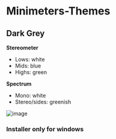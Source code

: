 # Minimeters-Themes
## Dark Grey
**Stereometer**
- Lows: white
- Mids: blue
- Highs: green


**Spectrum**
- Mono: white
- Stereo/sides: greenish


![image](https://github.com/mirbyte/Minimeters-Themes/assets/83219244/c2485bda-2349-4f8a-a817-11e871942168)

### Installer only for windows
